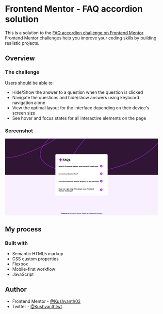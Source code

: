 # Frontend Mentor - FAQ accordion solution

This is a solution to the [FAQ accordion challenge on Frontend Mentor](https://www.frontendmentor.io/challenges/faq-accordion-wyfFdeBwBz). Frontend Mentor challenges help you improve your coding skills by building realistic projects. 

## Overview

### The challenge

Users should be able to:

- Hide/Show the answer to a question when the question is clicked
- Navigate the questions and hide/show answers using keyboard navigation alone
- View the optimal layout for the interface depending on their device's screen size
- See hover and focus states for all interactive elements on the page

### Screenshot
![Desktop view](desktop-version.png)

<!-- ### Links

- Solution URL: [Add solution URL here](https://github.com/Kushvanth03/Frontendmentor-faq)
- Live Site URL: [Add live site URL here](https://your-live-site-url.com) -->

## My process

### Built with

- Semantic HTML5 markup
- CSS custom properties
- Flexbox
- Mobile-first workflow
- JavaScript

## Author

- Frontend Mentor - [@Kushvanth03](https://www.frontendmentor.io/profile/Kushvanth03)
- Twitter - [@Kushvanthtwt](https://www.twitter.com/Kushvanthtwt)


